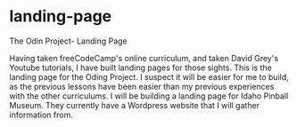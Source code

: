 # landing-page
The Odin Project- Landing Page

Having taken freeCodeCamp's online curriculum, and taken David Grey's Youtube tutorials, I have built landing pages for those sights. This is the landing page for the Oding Project.   I suspect it will be easier for me to build, as the previous lessons have been easier than my previous experiences with the other curriculums. I will be  building a landing page for Idaho Pinball Museum. They currently have a Wordpress website that I will gather information from.

